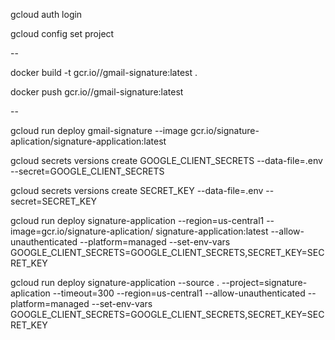 gcloud auth login

gcloud config set project <seu-projeto-gcp>

--

docker build -t gcr.io/<seu-projeto-gcp>/gmail-signature:latest .

docker push gcr.io/<seu-projeto-gcp>/gmail-signature:latest

--

gcloud run deploy gmail-signature --image gcr.io/signature-aplication/signature-application:latest

gcloud secrets versions create GOOGLE_CLIENT_SECRETS --data-file=.env --secret=GOOGLE_CLIENT_SECRETS

gcloud secrets versions create SECRET_KEY --data-file=.env --secret=SECRET_KEY

gcloud run deploy signature-application --region=us-central1 --image=gcr.io/signature-aplication/ signature-application:latest --allow-unauthenticated --platform=managed --set-env-vars GOOGLE_CLIENT_SECRETS=GOOGLE_CLIENT_SECRETS,SECRET_KEY=SECRET_KEY

gcloud run deploy signature-application --source . --project=signature-aplication --timeout=300 --region=us-central1 --allow-unauthenticated --platform=managed --set-env-vars GOOGLE_CLIENT_SECRETS=GOOGLE_CLIENT_SECRETS,SECRET_KEY=SECRET_KEY
